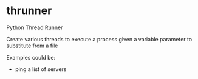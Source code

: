 # thrunner
Python Thread Runner

Create various threads to execute a process given a variable parameter to substitute from a file

Examples could be:

* ping a list of servers
